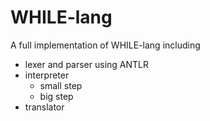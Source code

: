 # WHILE-lang

A full implementation of WHILE-lang including 

- lexer and parser using ANTLR
- interpreter
  - small step
  - big step
- translator
  